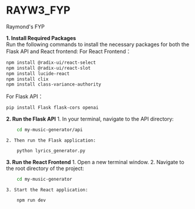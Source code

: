 # RAYW3_FYP
Raymond's FYP

**1. Install Required Packages**<br>
Run the following commands to install the necessary packages for both the Flask API and React frontend:
For React Frontend：
```bash
npm install @radix-ui/react-select
npm install @radix-ui/react-slot
npm install lucide-react
npm install clix
npm install class-variance-authority
```
For Flask API：
```bash
pip install Flask flask-cors openai
```


**2. Run the Flask API**
    1. In your terminal, navigate to the API directory:
```bash
    cd my-music-generator/api
```
    2. Then run the Flask application:
```bash
    python lyrics_generator.py
```

**3. Run the React Frontend**
    1. Open a new terminal window.
    2. Navigate to the root directory of the project:
```bash
    cd my-music-generator
```
    3. Start the React application:
```bash
    npm run dev
```